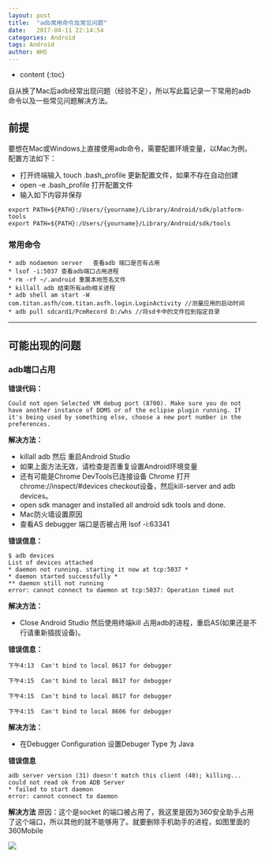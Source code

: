 ```yaml
---
layout: post
title:  "adb常用命令及常见问题"
date:   2017-04-11 22:14:54
categories: Android
tags: Android 
author: WHS
---
```


* content
{:toc}

自从换了Mac后adb经常出现问题（经验不足），所以写此篇记录一下常用的adb命令以及一些常见问题解决方法。






## 前提
要想在Mac或Windows上直接使用adb命令，需要配置环境变量，以Mac为例，配置方法如下：
* 打开终端输入 touch .bash_profile 更新配置文件，如果不存在自动创建
* open -e .bash_profile 打开配置文件
* 输入如下内容并保存
```
export PATH=${PATH}:/Users/{yourname}/Library/Android/sdk/platform-tools
export PATH=${PATH}:/Users/{yourname}/Library/Android/sdk/tools
```
### 常用命令

```
* adb nodaemon server   查看adb 端口是否有占用    
* lsof -i:5037 查看adb端口占用进程
* rm -rf ~/.android 重置本地签名文件
* killall adb 结束所有adb相关进程
* adb shell am start -W com.titan.asfh/com.titan.asfh.login.LoginActivity //测量应用的启动时间
* adb pull sdcard1/PcmRecord D:/whs //将sd卡中的文件拉到指定目录
```

---

## 可能出现的问题

### adb端口占用

**错误代码：**

```
Could not open Selected VM debug port (8700). Make sure you do not have another instance of DDMS or of the eclipse plugin running. If it's being used by something else, choose a new port number in the preferences.
```

**解决方法：**

* killall adb 然后 重启Android Studio
* 如果上面方法无效，请检查是否重复设置Android环境变量
* 还有可能是Chrome DevTools已连接设备 Chrome 打开 chrome://inspect/#devices checkout设备，然后kill-server and adb devices。
* open sdk manager and installed all android sdk tools and done.
* Mac防火墙设置原因
* 查看AS debugger 端口是否被占用 lsof -i:63341


**错误信息：**

```
$ adb devices
List of devices attached
* daemon not running. starting it now at tcp:5037 *
* daemon started successfully *
** daemon still not running
error: cannot connect to daemon at tcp:5037: Operation timed out
```
**解决方法：**
* Close Android Studio 然后使用终端kill 占用adb的进程，重启AS(如果还是不行请重新插拔设备)。

**错误信息：**

```
下午4:13	Can't bind to local 8617 for debugger

下午4:15	Can't bind to local 8617 for debugger

下午4:15	Can't bind to local 8617 for debugger

下午4:15	Can't bind to local 8606 for debugger
```


**解决方法：**

* 在Debugger Configuration 设置Debuger Type 为 Java

**错误信息**

```
adb server version (31) doesn't match this client (40); killing...
could not read ok from ADB Server
* failed to start daemon
error: cannot connect to daemon 
```

**解决方法**
原因：这个是socket 的端口被占用了，我这里是因为360安全助手占用了这个端口，所以其他的就不能够用了。就要删除手机助手的进程，如图里面的360Mobile

![](https://img-blog.csdn.net/20160718104410461?watermark/2/text/aHR0cDovL2Jsb2cuY3Nkbi5uZXQv/font/5a6L5L2T/fontsize/400/fill/I0JBQkFCMA==/dissolve/70/gravity/Center)
